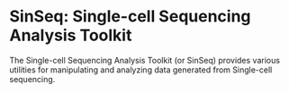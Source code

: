 SinSeq: Single-cell Sequencing Analysis Toolkit
=======

The Single-cell Sequencing Analysis Toolkit (or SinSeq) provides various utilities for manipulating and analyzing data generated from Single-cell sequencing.
